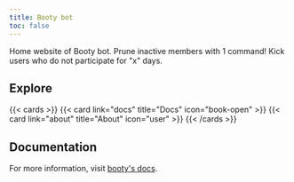 ```yaml
---
title: Booty bot
toc: false
---
```


Home website of Booty bot. Prune inactive members with 1 command! Kick users who do not participate for "x" days.


## Explore

{{< cards >}}
  {{< card link="docs" title="Docs" icon="book-open" >}}
  {{< card link="about" title="About" icon="user" >}}
{{< /cards >}}

## Documentation

For more information, visit [booty's docs](https://web3gurung.github.io/booty-website/docs).
